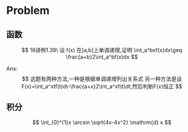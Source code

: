 # Problem

## 函数
$$
18讲例1.39\ 设 f(x) 在[a,b]上单调递增,证明 \int_a^bxf(x)dx\geq \frac{a+b}2\int_a^bf(x)dx
$$

Ans:
$$
这题有两种方法,一种是根据单调递增列出关系式
另一种方法是设F(x)=\int_a^xtf(t)dt-\frac{a+x}2\int_a^xf(t)dt,然后判断F(x)恒正
$$

## 积分

$$
\int_{0}^{1}x \arcsin \sqrt{4x-4x^2} \mathrm{d} x 
$$
